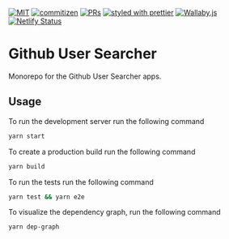 [![MIT](https://img.shields.io/packagist/l/doctrine/orm.svg?style=flat-square)]()
[![commitizen](https://img.shields.io/badge/commitizen-friendly-brightgreen.svg?style=flat-square)]()
[![PRs](https://img.shields.io/badge/PRs-welcome-brightgreen.svg?style=flat-square)]()
[![styled with prettier](https://img.shields.io/badge/styled_with-prettier-ff69b4.svg?style=flat-square)](https://github.com/prettier/prettier)
[![Wallaby.js](https://img.shields.io/badge/wallaby.js-powered-blue.svg?style=flat&logo=github)](https://wallabyjs.com/oss/)
[![Netlify Status](https://api.netlify.com/api/v1/badges/1a028e8f-eab6-4f1c-8e67-4d66bce7c4a0/deploy-status)](https://app.netlify.com/sites/github-searcher-nx/deploys)

# Github User Searcher

Monorepo for the Github User Searcher apps.

## Usage

To run the development server run the following command

```bash
yarn start
```

To create a production build run the following command

```bash
yarn build
```

To run the tests run the following command

```bash
yarn test && yarn e2e
```

To visualize the dependency graph, run the following command

```bash
yarn dep-graph
```
